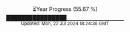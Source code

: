 <p align="center">
⏳Year Progress (55.67 %) <br>
████████████████▁▁▁▁▁▁▁▁▁▁▁▁▁▁ <br>
<sub>Updated: Mon, 22 Jul 2024 18:24:36 GMT</sub>
</p>

